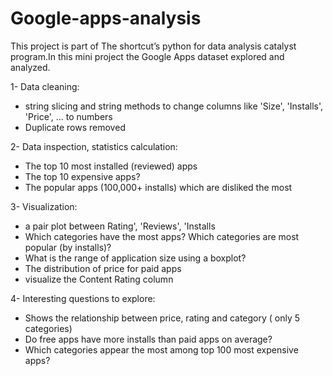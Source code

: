 # Google-apps-analysis

This project is part of The shortcut’s python for data analysis catalyst program.In this mini project the Google Apps dataset explored and analyzed. 

1- Data cleaning:

- string slicing and string methods to change columns like 'Size', 'Installs', 'Price', ... to numbers
- Duplicate rows removed

2- Data inspection, statistics calculation:

- The top 10 most installed (reviewed) apps
- The top 10 expensive apps?
- The popular apps (100,000+ installs) which are disliked the most

3- Visualization:

- a pair plot between Rating', 'Reviews', 'Installs
- Which categories have the most apps? Which categories are most popular (by installs)?
- What is the range of application size using a boxplot?
- The distribution of price for paid apps 
- visualize the Content Rating column

4- Interesting questions to explore:

- Shows the relationship between price, rating and category ( only 5 categories)
- Do free apps have more installs than paid apps on average?
- Which categories appear the most among top 100 most expensive apps?

